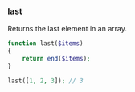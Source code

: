 ### last
Returns the last element in an array.

```php
function last($items)
{
    return end($items);
}
```

```php
last([1, 2, 3]); // 3
```
